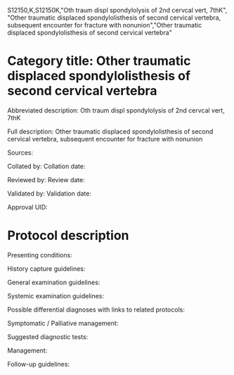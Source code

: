 S12150,K,S12150K,"Oth traum displ spondylolysis of 2nd cervcal vert, 7thK", "Other traumatic displaced spondylolisthesis of second cervical vertebra, subsequent encounter for fracture with nonunion","Other traumatic displaced spondylolisthesis of second cervical vertebra"
# Category title: Other traumatic displaced spondylolisthesis of second cervical vertebra

Abbreviated description: Oth traum displ spondylolysis of 2nd cervcal vert, 7thK

Full description: Other traumatic displaced spondylolisthesis of second cervical vertebra, subsequent encounter for fracture with nonunion

Sources:

Collated by:
Collation date:

Reviewed by:
Review date:

Validated by:
Validation date:

Approval UID:

# Protocol description

Presenting conditions:

History capture guidelines:

General examination guidelines:

Systemic examination guidelines:

Possible differential diagnoses with links to related protocols:

Symptomatic / Palliative management:

Suggested diagnostic tests:

Management:

Follow-up guidelines:
